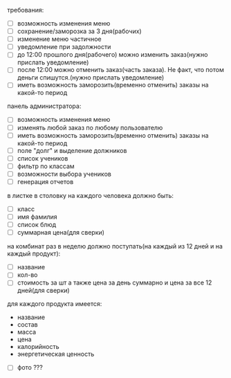 требования:
- [ ] возможность изменения меню
- [ ] сохранение/заморозка за 3 дня(рабочих)
- [ ] изменение меню частичное
- [ ] уведомление при задолжности
- [ ] до 12:00 прошлого дня(рабочего) можно изменить заказ(нужно прислать уведомление)
- [ ] после 12:00 можно отменить заказ(часть заказа). Не факт, что потом деньги спишутся.(нужно прислать уведомление)
- [ ] иметь возможность заморозить(временно отменить) заказы на какой-то период

панель администратора:
- [ ] возможность изменения меню
- [ ] изменять любой заказ по любому пользователю
- [ ] иметь возможность заморозить(временно отменить) заказы на какой-то период
- [ ] поле "долг" и выделение должников
- [ ] список учеников
- [ ] фильтр по классам
- [ ] возможности выбора учеников
- [ ] генерация отчетов

в листке в столовку на каждого человека должно быть:
- [ ] класс
- [ ] имя фамилия
- [ ] список блюд
- [ ] суммарная цена(для сверки)

на комбинат раз в неделю должно поступать(на каждый из 12 дней и на каждый продукт):
- [ ] название
- [ ] кол-во
- [ ] стоимость за шт
а также цена за день суммарно и цена за все 12 дней(для сверки)

для каждого продукта имеется: 
- название
- состав
- масса
- цена
- калорийность
- энергетическая ценность
- [ ] фото ???
